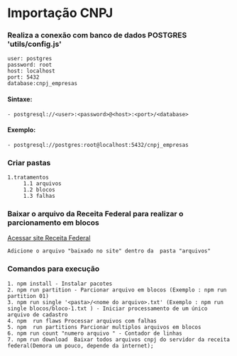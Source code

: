 # Importação CNPJ

### Realiza a conexão com banco de dados POSTGRES 'utils/config.js'
	
	user: postgres
	password: root
	host: localhost
	port: 5432
	database:cnpj_empresas

	
#### Sintaxe:
	- postgresql://<user>:<password>@<host>:<port>/<database>


#### Exemplo:
    - postgresql://postgres:root@localhost:5432/cnpj_empresas


### Criar pastas
	1.tratamentos
		 1.1 arquivos
		 1.2 blocos
		 1.3 falhas

### Baixar o arquivo da Receita Federal para realizar o parcionamento em blocos

<a href="http://receita.economia.gov.br/orientacao/tributaria/cadastros/cadastro-nacional-de-pessoas-juridicas-cnpj/dados-publicos-cnpj">Acessar site Receita Federal</a>

	Adicione o arquivo "baixado no site" dentro da  pasta "arquivos"

### Comandos para execução
	1. npm install - Instalar pacotes
	2. npm run partition - Parcionar arquivo em blocos (Exemplo : npm run partition 01)
    3. npm run single '<pasta>/<nome do arquivo>.txt' (Exemplo : npm run single blocos/bloco-1.txt ) - Iniciar processamento de um único arquivo de cadastro 
    4. npm  run flaws Processar arquivos com falhas 
	5. npm  run partitions Parcionar multiplos arquivos em blocos
	6. npm run count "numero arquivo " - Contador de linhas
	7. npm run download  Baixar todos arquivos cnpj do servidor da receita federal(Demora um pouco, depende da internet);